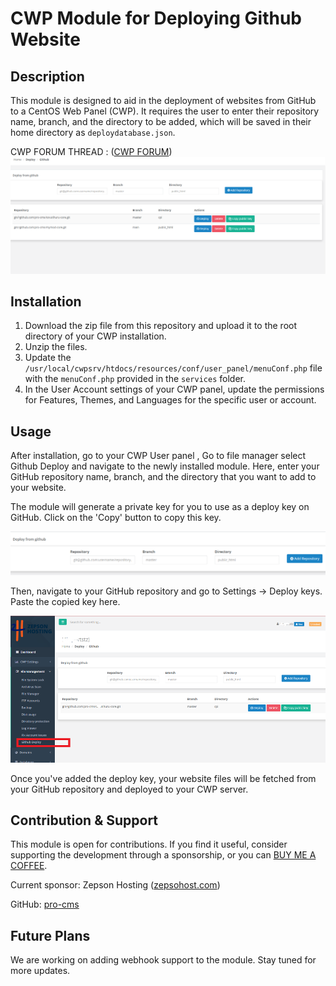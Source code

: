 # CWP Module for Deploying Github Website

## Description

This module is designed to aid in the deployment of websites from GitHub to a CentOS Web Panel (CWP). It requires the user to enter their repository name, branch, and the directory to be added, which will be saved in their home directory as `deploydatabase.json`.

CWP FORUM THREAD : ([CWP FORUM](http://forum.centos-webpanel.com/index.php?topic=12981.msg44860#msg44860))
![Module Image](./module.png)

## Installation

1. Download the zip file from this repository and upload it to the root directory of your CWP installation.
2. Unzip the files.
3. Update the `/usr/local/cwpsrv/htdocs/resources/conf/user_panel/menuConf.php` file with the `menuConf.php` provided in the `services` folder.
4. In the User Account settings of your CWP panel, update the permissions for Features, Themes, and Languages for the specific user or account.

## Usage

After installation, go to your CWP User panel , Go to file manager select Github Deploy and navigate to the newly installed module. Here, enter your GitHub repository name, branch, and the directory that you want to add to your website.

The module will generate a private key for you to use as a deploy key on GitHub. Click on the 'Copy' button to copy this key.

![Step 1](./step1.png)

Then, navigate to your GitHub repository and go to Settings -> Deploy keys. Paste the copied key here.

![Step 2](./step2.png)

Once you've added the deploy key, your website files will be fetched from your GitHub repository and deployed to your CWP server.

## Contribution & Support

This module is open for contributions. If you find it useful, consider supporting the development through a sponsorship, or you can [BUY ME A COFFEE](https://www.buymeacoffee.com/novaprocms).

Current sponsor: Zepson Hosting ([zepsohost.com](https://www.zepsonhost.com))

GitHub: [pro-cms](https://github.com/pro-cms)

## Future Plans

We are working on adding webhook support to the module. Stay tuned for more updates.

